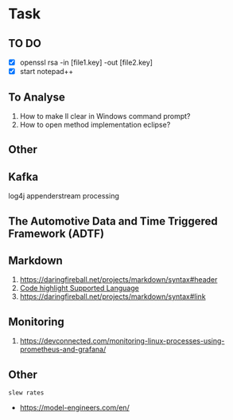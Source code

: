 # Task
## TO DO
 - [x] openssl rsa -in [file1.key] -out [file2.key]
 - [x] start notepad++ 

## To Analyse 
1. How to make ll clear in Windows command prompt?
1. How to open method implementation eclipse?


## Other
## Kafka 
log4j appenderstream processing

## The Automotive Data and Time Triggered Framework (ADTF) 

## Markdown
1. https://daringfireball.net/projects/markdown/syntax#header
1. [Code highlight Supported Language](http://www.rubycoloredglasses.com/2013/04/languages-supported-by-github-flavored-markdown/)
1. https://daringfireball.net/projects/markdown/syntax#link


## Monitoring
1. https://devconnected.com/monitoring-linux-processes-using-prometheus-and-grafana/

## Other
```
slew rates
```
* https://model-engineers.com/en/
